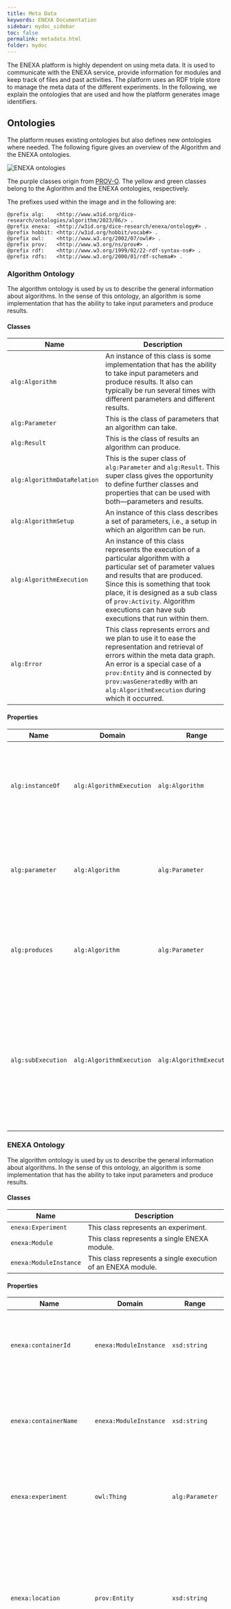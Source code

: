```yaml
---
title: Meta Data
keywords: ENEXA Documentation
sidebar: mydoc_sidebar
toc: false
permalink: metadata.html
folder: mydoc
---
```


The ENEXA platform is highly dependent on using meta data. It is used to communicate with the ENEXA service, provide information for modules and keep track of files and past activities. The platform uses an RDF triple store to manage the meta data of the different experiments. In the following, we explain the ontologies that are used and how the platform generates image identifiers.

## Ontologies

The platform reuses existing ontologies but also defines new ontologies where needed. The following figure gives an overview of the Algorithm and the ENEXA ontologies.

![ENEXA ontologies](/documentation/images/ENEXA-Ontology.svg)

The purple classes origin from [PROV-O](https://www.w3.org/TR/prov-o/). The yellow and green classes belong to the Aglorithm and the ENEXA ontologies, respectively.

The prefixes used within the image and in the following are:
```
@prefix alg:    <http://www.w3id.org/dice-research/ontologies/algorithm/2023/06/> .
@prefix enexa:  <http://w3id.org/dice-research/enexa/ontology#> .
@prefix hobbit: <http://w3id.org/hobbit/vocab#> .
@prefix owl:    <http://www.w3.org/2002/07/owl#> .
@prefix prov:   <http://www.w3.org/ns/prov#> .
@prefix rdf:    <http://www.w3.org/1999/02/22-rdf-syntax-ns#> .
@prefix rdfs:   <http://www.w3.org/2000/01/rdf-schema#> .
```

### Algorithm Ontology

The algorithm ontology is used by us to describe the general information about algorithms. In the sense of this ontology, an algorithm is some implementation that has the ability to take input parameters and produce results. 

#### Classes

| Name | Description |
|------|-------------|
| `alg:Algorithm` | An instance of this class is some implementation that has the ability to take input parameters and produce results. It also can typically be run several times with different parameters and different results. |
| `alg:Parameter` | This is the class of parameters that an algorithm can take. |
| `alg:Result` | This is the class of results an algorithm can produce. |
| `alg:AlgorithmDataRelation` | This is the super class of `alg:Parameter` and `alg:Result`. This super class gives the opportunity to define further classes and properties that can be used with both—parameters and results. |
| `alg:AlgorithmSetup` | An instance of this class describes a set of parameters, i.e., a setup in which an algorithm can be run. |
| `alg:AlgorithmExecution` | An instance of this class represents the execution of a particular algorithm with a particular set of parameter values and results that are produced. Since this is something that took place, it is designed as a sub class of `prov:Activity`. Algorithm executions can have sub executions that run within them. |
| `alg:Error` | This class represents errors and we plan to use it to ease the representation and retrieval of errors within the meta data graph. An error is a special case of a `prov:Entity` and is connected by `prov:wasGeneratedBy` with an `alg:AlgorithmExecution` during which it occurred. |

#### Properties

| Name | Domain | Range | Description |
|------|--------|-------|-------------|
| `alg:instanceOf` | `alg:AlgorithmExecution` | `alg:Algorithm` | This property is used to connect an algorithm execution with the algorithm that it executed. |
| `alg:parameter` | `alg:Algorithm` | `alg:Parameter` | This property connects an algorithm with the definition of one of its parameters. |
| `alg:produces` | `alg:Algorithm` | `alg:Parameter` | This property connects an algorithm with the definition of one of its results. |
| `alg:subExecution` | `alg:AlgorithmExecution` | `alg:AlgorithmExecution` | This property can be used to connect two algorithm execution instances with each other. The parent execution points to its child execution. |

### ENEXA Ontology

The algorithm ontology is used by us to describe the general information about algorithms. In the sense of this ontology, an algorithm is some implementation that has the ability to take input parameters and produce results. 

#### Classes

| Name | Description |
|------|-------------|
| `enexa:Experiment` | This class represents an experiment. |
| `enexa:Module` | This class represents a single ENEXA module. |
| `enexa:ModuleInstance` | This class represents a single execution of an ENEXA module. |

#### Properties

| Name | Domain | Range | Description |
|------|--------|-------|-------------|
| `enexa:containerId` | `enexa:ModuleInstance` | `xsd:string` | This property is used to store the container ID of an ENEXA module instance. |
| `enexa:containerName` | `enexa:ModuleInstance` | `xsd:string` | This property is used to store the container name of an ENEXA module instance. |
| `enexa:experiment` | `owl:Thing` | `alg:Parameter` | This property connects an algorithm with the definition of one of its results. |
| `enexa:location` | `prov:Entity` | `xsd:string` | This property is used to assign the location string to some artifact. The location string typically contains a location on the [shared directory](shared_directory.html). |
| `enexa:metaDataEndpoint` | `enexa:Experiment` | `owl:Thing` | This property is used to express the URL of the SPARQL endpoint that stores the meta data of an experiment. |
| `enexa:metaDataGraph` | `enexa:Experiment` | `owl:Thing` | This property is used to express the IRI of the graph in which the meta data of an experiment is stored. |
| `enexa:moduleURL` | `enexa:Module` | `owl:Thing` | This property can be used to point the ENEXA service to a module's meta data file when requesting the start of said module. |
| `enexa:sharedDirectory` | `enexa:Experiment` | `xsd:string` | This property is used to express the location of the experiment's shared directory on the ENEXA [shared directory](shared_directory.html). |

### Image Identifiers

Using images that can be downloaded and executed is a central part of the ENEXA architecture. At the moment, the project focuses on Docker images. However, the project’s meta data is designed to not be bound to the Docker technology and allows the usage of other containerization technologies in the future. The meta data of ENEXA modules has to be able to refer to Docker images that the platform should execute. 

Similarly, the experiment meta data has to contain the Docker images that have been executed throughout an experiment. However, the Docker image identifiers used in these two cases might be different. In practice, people use either only the image name (which is interpreted to use the latest image at run time) or an image name with a version tag. However, tags can be changed over time (the “latest” tag or major version tags are good example for changing tags), i.e., although the identifier remains the same, the image changes. Hence, for keeping track of used images, an exact identifier is needed, which can be created by combining the image name with the hash of the image. If executed, it forces the underlying container system (e.g., Docker) to use an exact version of the image. We distinguish these two types of identifiers as tagged identifiers and hashed identifiers.

While other projects (e.g., HOBBIT) made use of literals for image identifiers, we propose to represent them as RDF resources. As IRI for these resources, the usage of a URN namepace seems to be adequate (Note that we do not work with an official name space). The URN starts with an hierarchical structure:
```
 urn:container:docker:image:
```
The term container defines the URN name space of containers, docker defines that the URN identifies an entity that is related to the Docker containerization technology and image defines that the following string identifies a Docker image. 

Our suggestion is to use the following structure for Docker image identifiers (<> enclose necessary information, [] encloses optional information and ()|() mark variants):
```
urn:container:docker:image:(<registry[:port]>/<path>/<image>(:<tag>)|(@<hash>))|(@<hash>)
```

The first variant is the image name with a tag. For example:
```
urn:container:docker:image:docker.io/library/dicegroup/dice-embeddings:0.1.3
```

The first variant is the image name with a tag. For example:
```
urn:container:docker:image:docker.io/library/busybox:latest
```

the second variant is the image name with a hash that identifies the version of the image. for example:
```
urn:container:docker:image:docker.io/library/busybox@sha256:3fbc632167424a6d997e74f52b878d7cc478225cffac6bc977eedfe51c7f4e79
```
This image identifier can be used to download the image (e.g., using `docker pull`). It is called `RepoDigest` in the image and represents the hash of the image's manifest. However, a manifest may contain many images for different platforms and this hash alone doesn't seem to be enough to run a new instance of the image (i.e., it doesn't work with `docker run`). Hence, storing only this identifier is not enough. In addition, ENEXA stores another hash, which is represented as third variant of the general IRI defined above:
```	urn:container:docker:image:sha256:a416a98b71e224a31ee99cff8e16063554498227d2b696152a9c3e0aa65e5824
```
This hash cannot be used to pull the image, but it is a unique identifier for the image that has been executed.


